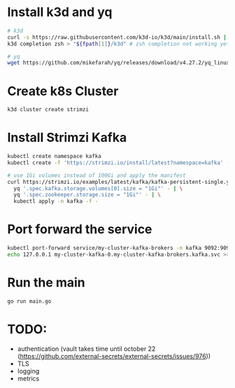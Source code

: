 # Install k3d and yq
```bash
# k3d
curl -s https://raw.githubusercontent.com/k3d-io/k3d/main/install.sh | bash
k3d completion zsh > "${fpath[1]}/k3d" # zsh completion not working yet

# yq
wget https://github.com/mikefarah/yq/releases/download/v4.27.2/yq_linux_amd64 && chmod +x yq_linux_amd64 && sudo mv yq_linux_amd64 /usr/local/bin/yq
```

# Create k8s Cluster

```bash
k3d cluster create strimzi
```

# Install Strimzi Kafka
```bash
kubectl create namespace kafka
kubectl create -f 'https://strimzi.io/install/latest?namespace=kafka' -n kafka

# use 1Gi volumes instead of 100Gi and apply the manifest
curl https://strimzi.io/examples/latest/kafka/kafka-persistent-single.yaml | \
  yq '.spec.kafka.storage.volumes[0].size = "1Gi"' - | \
  yq '.spec.zookeeper.storage.size = "1Gi"' - | \
  kubectl apply -n kafka -f -
```

# Port forward the service
```bash
kubectl port-forward service/my-cluster-kafka-brokers -n kafka 9092:9092
echo 127.0.0.1 my-cluster-kafka-0.my-cluster-kafka-brokers.kafka.svc >> /etc/hosts
```

# Run the main
```bash
go run main.go
```


# TODO:
- authentication (vault takes time until october 22 (https://github.com/external-secrets/external-secrets/issues/976))
- TLS
- logging
- metrics
